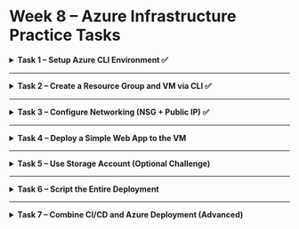 # Week 8 – Azure Infrastructure Practice Tasks

<details>
<summary><strong>Task 1 – Setup Azure CLI Environment ✅</strong></summary>

✅ **Goal**: Install and configure the Azure CLI on your machine.

---

### 🧰 Installation Instructions:

#### On Ubuntu:

```bash
curl -sL https://aka.ms/InstallAzureCLIDeb | sudo bash
```

#### On macOS:

```bash
brew update && brew install azure-cli
```

#### On Windows:

Download from: [https://aka.ms/installazurecli](https://aka.ms/installazurecli)

---

### 🧪 Verify:

```bash
az login
az account show
```

These commands let you log into your Azure account and confirm that you're authenticated and connected to the correct subscription.

</details>

---

<details>
<summary><strong>Task 2 – Create a Resource Group and VM via CLI ✅</strong></summary>

✅ **Goal**: Use Azure CLI to create a resource group and a virtual machine.

---

## 1. Create a Resource Group

A resource group is a logical container for Azure resources. All resources for a solution are typically deployed into a single resource group.

```bash
az group create --name myResourceGroup --location eastus
```

**Explanation for `az group create`:**
* `--name myResourceGroup`: Specifies the name of the resource group. Choose a descriptive name that helps you organize your resources.
* `--location eastus`: Specifies the Azure region where the resource group will be created. This location is for the metadata of the resource group itself and does not necessarily dictate the location of the resources within it (though it's common practice to keep them in the same region).

---

## 2. Create an Azure Virtual Machine (VM)

This command creates a new Ubuntu Linux VM with configurations aimed at minimizing cost.

```bash
az vm create \
  --resource-group MyResourceGroup \
  --name MyVM \
  --image UbuntuLTS \
  --admin-username azureuser \
  --generate-ssh-keys \
  --location westeurope \
  --size Standard_B1ls \
  --os-disk-size-gb 30 \
  --os-disk-type Standard_SSD_LRS \
  --public-ip-address-sku Basic \
  --no-wait
```

**Explanation for `az vm create`:**
* `--resource-group MyResourceGroup`: Specifies the name of the resource group where the VM will be created. This must be an existing resource group that you created previously.
* `--name MyVM`: Specifies the name of the new Virtual Machine. Choose a unique and descriptive name. This will be part of the VM's DNS name if you assign a public IP.
* `--image UbuntuLTS`: Specifies the operating system image to use for the VM. 'UbuntuLTS' refers to the latest Long Term Support version of Ubuntu, which is good for stability.
* `--admin-username azureuser`: Sets the administrator username for the VM. This user will have `sudo` (superuser do) privileges on the Linux VM.
* `--generate-ssh-keys`: Automatically generates a new SSH key pair (if one doesn't already exist in your `~/.ssh/` directory) and securely stores the private key on your local machine. The public key is then deployed to the VM, enabling secure passwordless SSH access.
* `--location westeurope`: Specifies the Azure region where the VM will be deployed. This is a critical parameter for pricing and latency. Different regions have varying costs, so choosing an optimal region like `westeurope` or `eastus` can significantly impact your bill.
* `--size Standard_B1ls`: Defines the VM size, which determines its computational resources (vCPUs, RAM) and is the most significant factor affecting cost. 'Standard_B1ls' is typically the smallest and most cost-effective burstable VM size, ideal for light workloads, development, or testing environments.
* `--os-disk-size-gb 30`: Sets the size of the operating system disk in Gigabytes (GB). A smaller disk generally results in lower storage costs. 30GB is a common and usually sufficient minimum for a Linux OS.
* `--os-disk-type Standard_SSD_LRS`: Specifies the storage type for the OS disk. 'Standard_SSD_LRS' (Locally Redundant Storage) provides a good balance of performance and cost, offering better performance than HDDs at a reasonable price, and is generally resilient.
* `--public-ip-address-sku Basic`: (Optional, but recommended for cost) Specifies the SKU for the public IP address. 'Basic' is typically cheaper than 'Standard' and is sufficient for most basic connectivity needs (e.g., SSH, web access).
* `--no-wait`: (Optional) This flag allows the command to return control to your command line immediately, letting you continue with other tasks while the VM creation process runs in the background.

---

**Important Considerations for Cost Optimization:**

* **VM Size (`--size`):** The VM size is the most significant factor affecting cost. Always choose the smallest size that meets your workload requirements. The `B-series` VMs (`Standard_B1ls`, `Standard_B1ms`, etc.) are designed for burstable workloads and are the most cost-effective for intermittent use.
* **Location (`--location`):** Azure pricing varies by region. Use `az account list-locations --query "[].name"` to see available regions and compare prices using the [Azure Pricing Calculator](https://azure.microsoft.com/pricing/calculator/).
* **OS Disk Size (`--os-disk-size-gb`):** Reduce the disk size to the minimum necessary for your operating system and applications.
* **OS Disk Type (`--os-disk-type`):** `Standard_HDD_LRS` is the cheapest but slowest. `Standard_SSD_LRS` offers a good balance. Only use `Premium_SSD_LRS` for performance-critical applications.
* **Auto-shutdown:** For VMs not required 24/7 (e.g., dev/test environments), configure an auto-shutdown schedule in the Azure Portal or via CLI after creation (`az vm auto-shutdown`). This stops billing for compute resources when the VM is not running.
* **Deallocate VM:** When you're not actively using the VM, stop it (`az vm stop --name MyVM --resource-group MyResourceGroup`) and then `deallocate` it (`az vm deallocate --name MyVM --resource-group MyResourceGroup`). Deallocating stops billing for compute resources (vCPUs, RAM), but you will still be billed for disk storage.

</details>

---

<details>
<summary><strong>Task 3 – Configure Networking (NSG + Public IP) ✅</strong></summary>

✅ **Goal**: Allow HTTP traffic to your VM using a Network Security Group (NSG) rule.

---

## Understanding Network Security Groups (NSG)

A Network Security Group (NSG) acts as a virtual firewall for your VM, controlling inbound and outbound traffic based on rules. When you create a VM, Azure automatically creates an NSG and associates it with your VM's network interface or subnet.

## 1. Add a Rule to Allow HTTP Traffic (Port 80)

By default, an NSG might not allow incoming HTTP (web) traffic on port 80. You need to explicitly add a rule to permit this.

```bash
az network nsg rule create \
  --resource-group MyResourceGroup \
  --nsg-name MyVMNSG \
  --name AllowHTTP \
  --priority 1000 \
  --direction Inbound \
  --access Allow \
  --protocol Tcp \
  --destination-port-ranges 80 \
  --source-address-prefixes "*" \
  --destination-address-prefixes "*" \
  --description "Allow inbound HTTP traffic on port 8080 for web application"
```

**Explanation for `az network nsg rule create`:**
* `--resource-group MyResourceGroup`: Specifies the name of the resource group where your NSG is located. This should be the same resource group as your VM.
* `--nsg-name MyVMNSG`: Specifies the name of the Network Security Group to which you want to add the rule. When you create a VM, Azure typically names the NSG after the VM (e.g., `MyVM-nsg` or `MyVMNSG`). You might need to verify the exact NSG name associated with your VM. You can find it by listing network interfaces (`az network nic list`) or directly listing NSGs in the resource group (`az network nsg list --resource-group MyResourceGroup`).
* `--name AllowHTTP`: Provides a unique name for the new security rule. Choose a descriptive name.
* `--priority 1000`: Sets the priority of the rule. Rules are processed in numerical order (lowest number first). Ensure your rule's priority is lower than any Deny rules that might block port 80 (e.g., the default "DenyAllInbound" rule usually has a high priority like 65500).
* `--direction Inbound`: Specifies that this rule applies to incoming traffic to your VM.
* `--access Allow`: Defines the action for traffic matching this rule – in this case, to allow it.
* `--protocol Tcp`: Specifies the network protocol to which this rule applies. HTTP typically uses TCP.
* `--destination-port-ranges 80`: Specifies the destination port(s) for the traffic. Here, we specify port 80, which is the standard port for unencrypted HTTP traffic.
* `--source-address-prefixes "*" `: Defines the source IP address range from which traffic is allowed. `*` means allow traffic from any source IP address. For production environments, it's recommended to restrict this to known IP ranges for better security.
* `--destination-address-prefixes "*"`: Defines the destination IP address range. `*` means allow traffic to any destination IP address within the NSG's scope (typically your VM's private IP).
* `--description "Allow inbound HTTP traffic on port 8080 for web application"`: Some description of the rule

---

## 2. Show Public IP Address Details

To connect to your VM from the internet (e.g., via SSH or to access a web server), you need its public IP address.

```bash
az network public-ip show \
  --resource-group MyResourceGroup \
  --name MyVMIP \
  --query ipAddress \
  --output tsv
```

**Explanation for `az network public-ip show`:**
* `--resource-group MyResourceGroup`: Specifies the resource group where your public IP address resource is located.
* `--name MyVMIP`: Specifies the name of the public IP address resource. When you create a VM with a public IP, Azure usually names the public IP resource after the VM (e.g., `MyVMIP` or `MyVM-ip`).
* `--query ipAddress`: This is a JMESPath query that extracts only the `ipAddress` field from the output. This is useful when you just need the IP address without all other details.
* `--output tsv`: Formats the output as tab-separated values, making it easy to copy just the IP address.

---

## 3. List Network Interfaces (and find NSG name)

If you're unsure about the exact NSG name associated with your VM, or if you want to inspect network interface configurations, you can list them. The NSG is typically linked to the VM's Network Interface Card (NIC).

```bash
az network nic list \
  --resource-group MyResourceGroup \
  --query "[?starts_with(name, 'MyVM')].{Name:name, PublicIp:ipConfigurations[0].publicIpAddress.id, NSG:networkSecurityGroup.id}" \
  --output table
```

**Explanation for `az network nic list`:**
* `--resource-group MyResourceGroup`: Filters the list to show only NICs within your specified resource group.
* `--query "[?starts_with(name, 'MyVM')].{Name:name, PublicIp:ipConfigurations[0].publicIpAddress.id, NSG:networkSecurityGroup.id}"`: This is a powerful JMESPath query to filter and format the output:
    * `[?starts_with(name, 'MyVM')]`: Filters the list of NICs to only include those whose names start with 'MyVM' (assuming your VM's NIC will be named something like `MyVMNic`).
    * `. {Name:name, PublicIp:ipConfigurations[0].publicIpAddress.id, NSG:networkSecurityGroup.id}`: Selects specific properties for display and renames them for readability:
        * `Name:name`: Displays the NIC's name.
        * `PublicIp:ipConfigurations[0].publicIpAddress.id`: Tries to extract the ID of the associated public IP address.
        * `NSG:networkSecurityGroup.id`: Extracts the ID of the associated Network Security Group. From this ID, you can infer the NSG's name (it's the last part of the ID after `/`).
* `--output table`: Displays the results in a readable table format.

**How to find the exact NSG name from the output of `az network nic list`:**
The `NSG` column will show a full Azure resource ID path (e.g., `/subscriptions/.../resourceGroups/MyResourceGroup/providers/Microsoft.Network/networkSecurityGroups/MyVM-nsg`). The part after the last `/` is the actual NSG name (e.g., `MyVM-nsg`). Use this name in the `az network nsg rule create` command.

</details>

---

<details>
<summary><strong>Task 4 – Deploy a Simple Web App to the VM </strong></summary>

✅ **Goal**: SSH into your VM and deploy a small web server using Flask.

---

```bash
ssh azureuser@<your-public-ip>
```

Verify installation:

```bash
docker --version
docker compose version
```

### 4️⃣ Copy Project Files to VM  
Transfer your project files using **`scp`**:

```bash
scp -r ./project azureuser@<public-ip>:~/app
```

🔹 **Ensure SSH is working before running this command**.  
🔹 If using an SSH key, you might need `-i ~/.ssh/id_rsa` if not using the default key.

### 5️⃣ Deploy the App  

```bash
cd project
sudo docker compose up -d
```

🔹 This starts the application in the background (`-d` = detached mode).  
🔹 Ensure **`docker-compose.yml`** exists inside the `app` directory.

### 6️⃣ Expose the Application on Public Port  
By default, Azure virtual machines are protected by **Network Security Groups (NSGs)** that block all **incoming** traffic except for specific allowed ports.  
To access your app (e.g., running on port `8080`) **from the internet**, you need to manually allow inbound traffic to that port.

### ✅ Steps to open port 8080:

```yaml
1. Go to Azure Portal → your VM → Networking tab.
2. Under Inbound port rules, click + Add inbound port rule.
3. Fill the form as follows:
   - Source: Any  
     → Allows connections from all external IP addresses (can restrict for security).
   - Source port ranges: *  
     → Accepts traffic from any source port (standard).
   - Destination: Any  
     → Refers to any destination IP within the VM (standard).
   - Destination port ranges: 8080  
     → The public port your container is exposed on (e.g., Nginx running on port 8080).
   - Protocol: TCP  
     → Most web traffic uses TCP; this is the common setting for web apps.
   - Action: Allow  
     → Approves traffic instead of denying it.
   - Priority: 1010  
     → Determines rule evaluation order; lower = higher priority. Must be unique.
   - Name: Allow-Web-8080 (or any descriptive name)
4. Click Add to apply the rule.
```

---

### then verify with:

```bash
curl http://<public-ip>:8080
```

---

</details>

---

<details>
<summary><strong>Task 5 – Use Storage Account (Optional Challenge) </strong></summary>

✅ **Goal**: Upload a file to Azure Storage using the CLI.

---

```bash
az storage account create \
  --name mystorageacct \
  --resource-group myResourceGroup \
  --location eastus \
  --sku Standard_LRS

az storage container create \
  --name mycontainer \
  --account-name mystorageacct

az storage blob upload \
  --account-name mystorageacct \
  --container-name mycontainer \
  --name sample.txt \
  --file ./sample.txt
```

</details>

---

<details>
<summary><strong>Task 6 – Script the Entire Deployment </strong></summary>

✅ **Goal**: Write a bash script that automates all steps above.

---

Include in your script:
- Resource group + VM creation
- NSG rule addition
- App deployment
- Bonus: cleanup logic

Example (partial):

[bash]
#!/bin/bash

az group create --name myResourceGroup --location eastus

az vm create \
  --resource-group myResourceGroup \
  --name myVM \
  --image UbuntuLTS \
  --admin-username azureuser \
  --generate-ssh-keys
[/bash]

</details>

---

<details>
<summary><strong>Task 7 – Combine CI/CD and Azure Deployment (Advanced) </strong></summary>

✅ **Goal**: Automate deployment using GitHub Actions.

---

### 🔐 Use GitHub Secrets:

- `AZURE_USER`
- `AZURE_HOST`
- `AZURE_PRIVATE_KEY`

### 🧪 Sample Commands:

[bash]
scp ./app.py docker-compose.yml ${{ secrets.AZURE_USER }}@${{ secrets.AZURE_HOST }}:~/

ssh -i ~/.ssh/id_rsa ${{ secrets.AZURE_USER }}@${{ secrets.AZURE_HOST }} 'docker compose up -d'
[/bash]

💡 Make sure your VM is listening on a public port and your NSG allows access.

</details>
